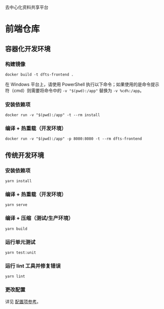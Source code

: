去中心化资料共享平台

# 前端仓库

## 容器化开发环境

### 构建镜像

```
docker build -t dfts-frontend .
```

在 Windows 平台上，请使用 PowerShell 执行以下命令；如果使用的是命令提示符（cmd）则需要将命令中的 `-v "$(pwd):/app"` 替换为 `-v %cd%:/app`。

### 安装依赖项

```
docker run -v "$(pwd):/app" -t --rm install
```

### 编译 + 热重载（开发环境）

```
docker run -v "$(pwd):/app" -p 8080:8080 -t --rm dfts-frontend
```

## 传统开发环境

### 安装依赖项

```
yarn install
```

### 编译 + 热重载（开发环境）

```
yarn serve
```

### 编译 + 压缩（测试/生产环境）

```
yarn build
```

### 运行单元测试

```
yarn test:unit
```

### 运行 lint 工具并修复错误

```
yarn lint
```

### 更改配置

详见 [配置项参考](https://cli.vuejs.org/config/)。
